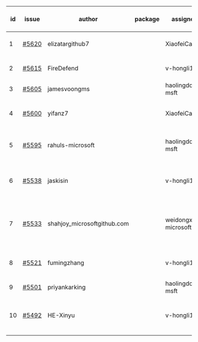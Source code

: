 | id | issue | author | package | assignee | bot advice | created date of issue | target release date | date from target |
| ------ | ------ | ------ | ------ | ------ | ------ | ------ | ------ | :-----: |
| 1 | [#5620](https://github.com/Azure/sdk-release-request/issues/5620) | elizatargithub7 |  | XiaofeiCao | new issue. FirstGA. TypeSpec. | 10-16 | 11-22 |  |
| 2 | [#5615](https://github.com/Azure/sdk-release-request/issues/5615) | FireDefend |  | v-hongli1 | FirstBeta. HoldOn. TypeSpec. | 10-15 | 10-25 |  |
| 3 | [#5605](https://github.com/Azure/sdk-release-request/issues/5605) | jamesvoongms |  | haolingdong-msft | new issue. | 10-11 | 10-25 |  |
| 4 | [#5600](https://github.com/Azure/sdk-release-request/issues/5600) | yifanz7 |  | XiaofeiCao | new issue. close to release date. | 10-11 | 10-24 | 2 |
| 5 | [#5595](https://github.com/Azure/sdk-release-request/issues/5595) | rahuls-microsoft |  | haolingdong-msft | new issue. new comment. TypeSpec. | 10-10 | 10-25 |  |
| 6 | [#5538](https://github.com/Azure/sdk-release-request/issues/5538) | jaskisin |  | v-hongli1 | close to release date. FirstGA. TypeSpec. | 09-27 | 10-24 | 2 |
| 7 | [#5533](https://github.com/Azure/sdk-release-request/issues/5533) | shahjoy_microsoftgithub.com |  | weidongxu-microsoft | new comment. Attention to inconsistent tag. FirstBeta. | 09-25 | 10-25 |  |
| 8 | [#5521](https://github.com/Azure/sdk-release-request/issues/5521) | fumingzhang |  | v-hongli1 | new issue. close to release date. | 09-24 | 10-24 | 2 |
| 9 | [#5501](https://github.com/Azure/sdk-release-request/issues/5501) | priyankarking |  | haolingdong-msft | new comment. | 09-13 | 10-25 |  |
| 10 | [#5492](https://github.com/Azure/sdk-release-request/issues/5492) | HE-Xinyu |  | v-hongli1 | close to release date. FirstBeta. TypeSpec. | 09-13 | 10-24 | 2 |
